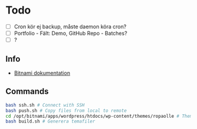 # Todo

* [ ] Cron kör ej backup, måste daemon köra cron?
* [ ] Portfolio
      - Fält: Demo, GitHub Repo
      - Batches?
* [ ] ?

## Info

* [Bitnami dokumentation](https://docs.bitnami.com/google/apps/wordpress-multisite/)

## Commands

```bash
bash ssh.sh # Connect with SSH
bash push.sh # Copy files from local to remote
cd /opt/bitnami/apps/wordpress/htdocs/wp-content/themes/ropaolle # Theme folder
bash build.sh # Generera temafiler
```

